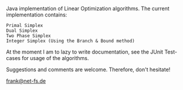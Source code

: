 Java implementation of Linear Optimization algorithms. The current implementation contains:

    Primal Simplex
    Dual Simplex
    Two Phase Simplex
    Integer Simplex (Using the Branch & Bound method) 

At the moment I am to lazy to write documentation, see the JUnit Test-cases for usage of the algorithms.

Suggestions and comments are welcome. Therefore, don't hesitate! 

frank@net-fs.de
